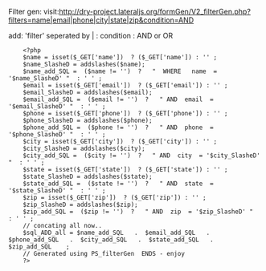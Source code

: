 Filter gen: 
visit:http://dry-project.lateraljs.org/formGen/V2_filterGen.php?filters=name|email|phone|city|state|zip&condition=AND

add:  'filter' seperated by |
: condition : AND or OR

        <?php
        $name = isset($_GET['name'])  ? ($_GET['name']) : '' ;
        $name_SlasheD = addslashes($name);
        $name_add_SQL =  ($name != '')  ?   "  WHERE   name  = '$name_SlasheD' "  : ' ' ;
        $email = isset($_GET['email'])  ? ($_GET['email']) : '' ;
        $email_SlasheD = addslashes($email);
        $email_add_SQL =  ($email != '')  ?   " AND  email  = '$email_SlasheD' "  : ' ' ;
        $phone = isset($_GET['phone'])  ? ($_GET['phone']) : '' ;
        $phone_SlasheD = addslashes($phone);
        $phone_add_SQL =  ($phone != '')  ?   " AND  phone  = '$phone_SlasheD' "  : ' ' ;
        $city = isset($_GET['city'])  ? ($_GET['city']) : '' ;
        $city_SlasheD = addslashes($city);
        $city_add_SQL =  ($city != '')  ?   " AND  city  = '$city_SlasheD' "  : ' ' ;
        $state = isset($_GET['state'])  ? ($_GET['state']) : '' ;
        $state_SlasheD = addslashes($state);
        $state_add_SQL =  ($state != '')  ?   " AND  state  = '$state_SlasheD' "  : ' ' ;
        $zip = isset($_GET['zip'])  ? ($_GET['zip']) : '' ;
        $zip_SlasheD = addslashes($zip);
        $zip_add_SQL =  ($zip != '')  ?   " AND  zip  = '$zip_SlasheD' "  : ' ' ;
        // concating all now..
        $sql_ADD_all = $name_add_SQL   .  $email_add_SQL   .  $phone_add_SQL   .  $city_add_SQL   .  $state_add_SQL   .  $zip_add_SQL    ;
        // Generated using PS_filterGen  ENDS - enjoy
        ?>
